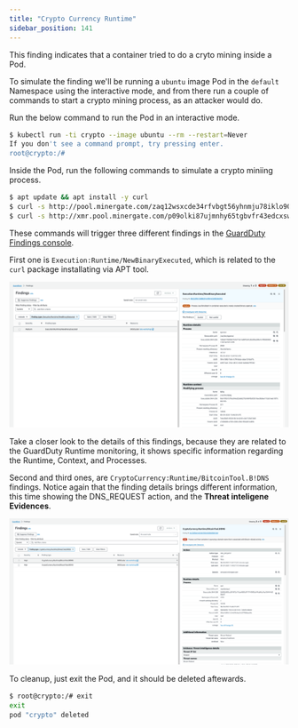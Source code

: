 ```yaml
---
title: "Crypto Currency Runtime"
sidebar_position: 141
---
```


This finding indicates that a container tried to do a cryto mining inside a Pod.

To simulate the finding we'll be running a `ubuntu` image Pod in the `default` Namespace using the interactive mode, and from there run a couple of commands to start a crypto mining process, as an attacker would do.

Run the below command to run the Pod in an interactive mode.

```bash
$ kubectl run -ti crypto --image ubuntu --rm --restart=Never
If you don't see a command prompt, try pressing enter.
root@crypto:/# 
```

Inside the Pod, run the following commands to simulate a crypto miniing process.

```bash
$ apt update && apt install -y curl
$ curl -s http://pool.minergate.com/zaq12wsxcde34rfvbgt56yhnmju78iklo90p > /dev/null &
$ curl -s http://xmr.pool.minergate.com/p09olki87ujmnhy65tgbvfr43edcxsw21qaz  > /dev/null &
```

These commands will trigger three different findings in the [GuardDuty Findings console](https://console.aws.amazon.com/guardduty/home#/findings).

First one is `Execution:Runtime/NewBinaryExecuted`, which is related to the `curl` package installating via APT tool.

![](assets/binary-execution.png)

Take a closer look to the details of this findings, because they are related to the GuardDuty Runtime monitoring, it shows specific information regarding the Runtime, Context, and Processes.

Second and third ones, are `CryptoCurrency:Runtime/BitcoinTool.B!DNS` findings. Notice again that the finding details brings different information, this time showing the DNS_REQUEST action, and the **Threat inteligene Evidences**.

![](assets/crypto-runtime.png)


To cleanup, just exit the Pod, and it should be deleted aftewards.

```bash
$ root@crypto:/# exit
exit
pod "crypto" deleted
```